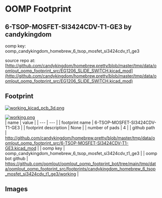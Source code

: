 # OOMP Footprint  
## 6-TSOP-MOSFET-SI3424CDV-T1-GE3  by candykingdom  
  
oomp key: oomp_candykingdom_homebrew_6_tsop_mosfet_si3424cdv_t1_ge3  
  
source repo at: [http://github.com/candykingdom/homebrew.pretty/blob/master/tmp/data/oomlout_oomp_footprint_src/‎EG1206‎_SLIDE_SWITCH.kicad_mod](http://github.com/candykingdom/homebrew.pretty/blob/master/tmp/data/oomlout_oomp_footprint_src/‎EG1206‎_SLIDE_SWITCH.kicad_mod)  
## Footprint  
  
[![working_kicad_pcb_3d.png](working_kicad_pcb_3d_600.png)](working_kicad_pcb_3d.png)  
  
[![working.png](working_600.png)](working.png)  
| name | value | 
| --- | --- | 
| footprint name | 6-TSOP-MOSFET-SI3424CDV-T1-GE3 | 
| footprint description | None | 
| number of pads | 4 | 
| github path | http://github.com/candykingdom/homebrew.pretty/blob/master/tmp/data/oomlout_oomp_footprint_src/6-TSOP-MOSFET-SI3424CDV-T1-GE3.kicad_mod | 
| oomp key | oomp_candykingdom_homebrew_6_tsop_mosfet_si3424cdv_t1_ge3 | 
| oomp bot github | https://github.com/oomlout/oomlout_oomp_footprint_bot/tree/main/tmp/data/oomlout_oomp_footprint_src/footprints/candykingdom_homebrew_6_tsop_mosfet_si3424cdv_t1_ge3/working | 
## Images  
